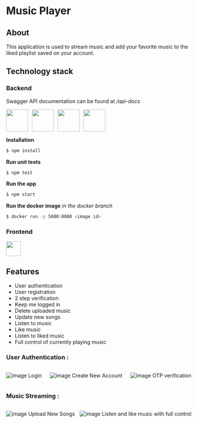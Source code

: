 # Music Player

## About

This application is used to stream music and add your favorite music to the liked playlist saved on your account.

## Technology stack

### Backend
Swagger API documentation can be found at */api-docs*

<div style="display: flex; gap: 10px;">
  <img src="https://devicon-website.vercel.app/api/nodejs/original-wordmark.svg" width="60" height="60"></img>
  <img src="https://devicon-website.vercel.app/api/express/original-wordmark.svg?color=%23FFFFFF" width="60" height="60"></img>
  <img src="https://devicon-website.vercel.app/api/mongodb/original-wordmark.svg"  width="60" height="60"></img>
  <img src="https://devicon-website.vercel.app/api/docker/plain-wordmark.svg"  width="60" height="60"></img>
</div>

**Installation**

```bash
$ npm install
```

**Run unit tests**
```bash
$ npm test
```

**Run the app**
```bash
$ npm start
```

**Run the docker image** *in the docker branch*
```bash
$ docker run -p 5000:8080 <image id>
```
### Frontend

<div style="display: flex; gap: 10px;">
<img src="https://devicon-website.vercel.app/api/flutter/original.svg" width="40" height="40"></img>
</div>


## Features

- User authentication
- User registration
- 2 step verification
- Keep me logged in
- Delete uploaded music
- Update new songs
- Listen to music
- Like music
- Listen to liked music
- Full control of currently playing music

### User Authentication :

<div style="display:flex; justify-content: space-between; gap: 2px;">

![image](https://github.com/markyasser/Music-Player/assets/82395903/6500886d-8e09-432e-a78f-aa569a593d0c)
Login

![image](https://github.com/markyasser/Music-Player/assets/82395903/944d8950-23ae-4da3-9ac0-6103f8bf69d3)
Create New Account

![image](https://github.com/markyasser/Music-Player/assets/82395903/b01daf42-7274-42bb-a193-c07662266902)
OTP verification

</div>

### Music Streaming :

<div style="display:flex; justify-content: space-between; gap: 2px;">

![image](https://github.com/markyasser/Music-Player/assets/82395903/25df333a-0825-43b4-ad38-73d7aa76ea2d)
Upload New Songs

![image](https://github.com/markyasser/Music-Player/assets/82395903/ab3af704-5ff6-447e-9335-9ec003eb229c)
Listen and like music with full control

</div>
